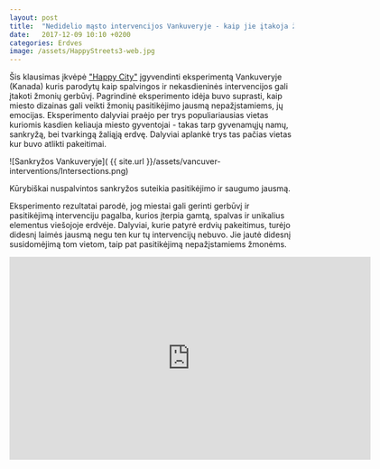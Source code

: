 ```yaml
---
layout: post
title:  "Nedidelio mąsto intervencijos Vankuveryje - kaip jie įtakoja žmonių jausmus ir elgesį?"
date:   2017-12-09 10:10 +0200
categories: Erdves
image: /assets/HappyStreets3-web.jpg
---
```


Šis klausimas įkvėpė <a href="//thehappycity.com/">"Happy City"</a> įgyvendinti eksperimentą Vankuveryje (Kanada) kuris
parodytų kaip spalvingos ir nekasdieninės intervencijos gali įtakoti žmonių gerbūvį.
Pagrindinė eksperimento idėja buvo suprasti, kaip miesto dizainas gali veikti žmonių
pasitikėjimo jausmą nepažįstamiems, jų emocijas. Eksperimento dalyviai praėjo per
trys populiariausias vietas kuriomis kasdien keliauja miesto gyventojai - takas 
tarp gyvenamųjų namų, sankryžą, bei tvarkingą žaliąją erdvę. Dalyviai aplankė
trys tas pačias vietas kur buvo atlikti pakeitimai.

![Sankryžos Vankuveryje]( {{ site.url }}/assets/vancuver-interventions/Intersections.png)
<div class="lighter x--pt">
    Kūrybiškai nuspalvintos sankryžos suteikia pasitikėjimo ir saugumo jausmą.
</div>

Eksperimento rezultatai parodė, jog miestai gali gerinti gerbūvį ir pasitikėjimą
intervenciju pagalba, kurios įterpia gamtą, spalvas ir unikalius elementus 
viešojoje erdvėje. Dalyviai, kurie patyrė erdvių pakeitimus, turėjo didesnį laimės jausmą negu
ten kur tų intervencijų nebuvo. Jie jautė didesnį susidomėjimą tom vietom, taip pat
pasitikėjimą nepažįstamiems žmonėms.

<div class="video-container">
    <iframe src="https://player.vimeo.com/video/225338772" width="640" height="360" frameborder="0" webkitallowfullscreen mozallowfullscreen allowfullscreen></iframe>
</div>
